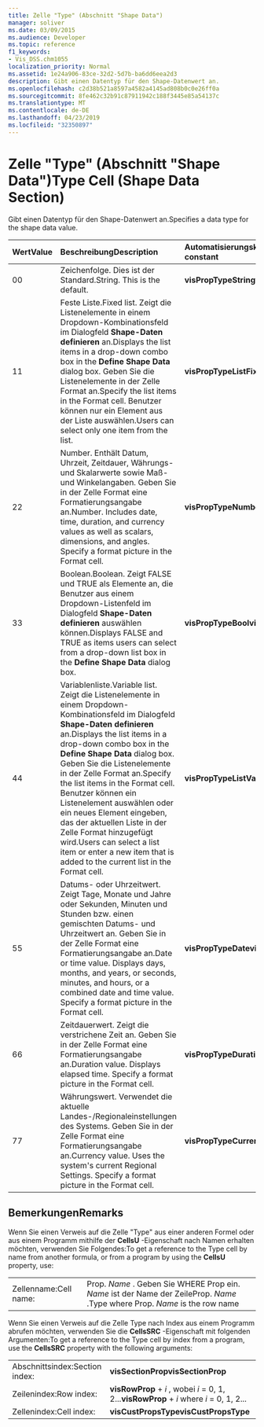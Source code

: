 ```yaml
---
title: Zelle "Type" (Abschnitt "Shape Data")
manager: soliver
ms.date: 03/09/2015
ms.audience: Developer
ms.topic: reference
f1_keywords:
- Vis_DSS.chm1055
localization_priority: Normal
ms.assetid: 1e24a906-83ce-32d2-5d7b-ba6dd6eea2d3
description: Gibt einen Datentyp für den Shape-Datenwert an.
ms.openlocfilehash: c2d38b521a8597a4582a4145ad808b0c0e26ff0a
ms.sourcegitcommit: 8fe462c32b91c87911942c188f3445e85a54137c
ms.translationtype: MT
ms.contentlocale: de-DE
ms.lasthandoff: 04/23/2019
ms.locfileid: "32350897"
---
```

# <a name="type-cell-shape-data-section"></a><span data-ttu-id="5fd2b-103">Zelle "Type" (Abschnitt "Shape Data")</span><span class="sxs-lookup"><span data-stu-id="5fd2b-103">Type Cell (Shape Data Section)</span></span>

<span data-ttu-id="5fd2b-104">Gibt einen Datentyp für den Shape-Datenwert an.</span><span class="sxs-lookup"><span data-stu-id="5fd2b-104">Specifies a data type for the shape data value.</span></span>
  
|<span data-ttu-id="5fd2b-105">**Wert**</span><span class="sxs-lookup"><span data-stu-id="5fd2b-105">**Value**</span></span>|<span data-ttu-id="5fd2b-106">**Beschreibung**</span><span class="sxs-lookup"><span data-stu-id="5fd2b-106">**Description**</span></span>|<span data-ttu-id="5fd2b-107">**Automatisierungskonstante**</span><span class="sxs-lookup"><span data-stu-id="5fd2b-107">**Automation constant**</span></span>|
|:-----|:-----|:-----|
|<span data-ttu-id="5fd2b-108">0</span><span class="sxs-lookup"><span data-stu-id="5fd2b-108">0</span></span>  <br/> |<span data-ttu-id="5fd2b-p101">Zeichenfolge. Dies ist der Standard.</span><span class="sxs-lookup"><span data-stu-id="5fd2b-p101">String. This is the default.</span></span>  <br/> |<span data-ttu-id="5fd2b-111">**visPropTypeString**</span><span class="sxs-lookup"><span data-stu-id="5fd2b-111">**visPropTypeString**</span></span> <br/> |
|<span data-ttu-id="5fd2b-112">1</span><span class="sxs-lookup"><span data-stu-id="5fd2b-112">1</span></span>  <br/> |<span data-ttu-id="5fd2b-113">Feste Liste.</span><span class="sxs-lookup"><span data-stu-id="5fd2b-113">Fixed list.</span></span> <span data-ttu-id="5fd2b-114">Zeigt die Listenelemente in einem Dropdown-Kombinationsfeld im Dialogfeld **Shape-Daten definieren** an.</span><span class="sxs-lookup"><span data-stu-id="5fd2b-114">Displays the list items in a drop-down combo box in the **Define Shape Data** dialog box.</span></span> <span data-ttu-id="5fd2b-115">Geben Sie die Listenelemente in der Zelle Format an.</span><span class="sxs-lookup"><span data-stu-id="5fd2b-115">Specify the list items in the Format cell.</span></span> <span data-ttu-id="5fd2b-116">Benutzer können nur ein Element aus der Liste auswählen.</span><span class="sxs-lookup"><span data-stu-id="5fd2b-116">Users can select only one item from the list.</span></span>  <br/> |<span data-ttu-id="5fd2b-117">**visPropTypeListFix**</span><span class="sxs-lookup"><span data-stu-id="5fd2b-117">**visPropTypeListFix**</span></span> <br/> |
|<span data-ttu-id="5fd2b-118">2</span><span class="sxs-lookup"><span data-stu-id="5fd2b-118">2</span></span>  <br/> |<span data-ttu-id="5fd2b-p103">Number. Enthält Datum, Uhrzeit, Zeitdauer, Währungs- und Skalarwerte sowie Maß- und Winkelangaben. Geben Sie in der Zelle Format eine Formatierungsangabe an.</span><span class="sxs-lookup"><span data-stu-id="5fd2b-p103">Number. Includes date, time, duration, and currency values as well as scalars, dimensions, and angles. Specify a format picture in the Format cell.</span></span>  <br/> |<span data-ttu-id="5fd2b-122">**visPropTypeNumber**</span><span class="sxs-lookup"><span data-stu-id="5fd2b-122">**visPropTypeNumber**</span></span> <br/> |
|<span data-ttu-id="5fd2b-123">3</span><span class="sxs-lookup"><span data-stu-id="5fd2b-123">3</span></span>  <br/> |<span data-ttu-id="5fd2b-124">Boolean.</span><span class="sxs-lookup"><span data-stu-id="5fd2b-124">Boolean.</span></span> <span data-ttu-id="5fd2b-125">Zeigt FALSE und TRUE als Elemente an, die Benutzer aus einem Dropdown-Listenfeld im Dialogfeld **Shape-Daten definieren** auswählen können.</span><span class="sxs-lookup"><span data-stu-id="5fd2b-125">Displays FALSE and TRUE as items users can select from a drop-down list box in the **Define Shape Data** dialog box.</span></span>  <br/> |<span data-ttu-id="5fd2b-126">**visPropTypeBool**</span><span class="sxs-lookup"><span data-stu-id="5fd2b-126">**visPropTypeBool**</span></span> <br/> |
|<span data-ttu-id="5fd2b-127">4</span><span class="sxs-lookup"><span data-stu-id="5fd2b-127">4</span></span>  <br/> |<span data-ttu-id="5fd2b-128">Variablenliste.</span><span class="sxs-lookup"><span data-stu-id="5fd2b-128">Variable list.</span></span> <span data-ttu-id="5fd2b-129">Zeigt die Listenelemente in einem Dropdown-Kombinationsfeld im Dialogfeld **Shape-Daten definieren** an.</span><span class="sxs-lookup"><span data-stu-id="5fd2b-129">Displays the list items in a drop-down combo box in the **Define Shape Data** dialog box.</span></span> <span data-ttu-id="5fd2b-130">Geben Sie die Listenelemente in der Zelle Format an.</span><span class="sxs-lookup"><span data-stu-id="5fd2b-130">Specify the list items in the Format cell.</span></span> <span data-ttu-id="5fd2b-131">Benutzer können ein Listenelement auswählen oder ein neues Element eingeben, das der aktuellen Liste in der Zelle Format hinzugefügt wird.</span><span class="sxs-lookup"><span data-stu-id="5fd2b-131">Users can select a list item or enter a new item that is added to the current list in the Format cell.</span></span>  <br/> |<span data-ttu-id="5fd2b-132">**visPropTypeListVar**</span><span class="sxs-lookup"><span data-stu-id="5fd2b-132">**visPropTypeListVar**</span></span> <br/> |
|<span data-ttu-id="5fd2b-133">5</span><span class="sxs-lookup"><span data-stu-id="5fd2b-133">5</span></span>  <br/> |<span data-ttu-id="5fd2b-p106">Datums- oder Uhrzeitwert. Zeigt Tage, Monate und Jahre oder Sekunden, Minuten und Stunden bzw. einen gemischten Datums- und Uhrzeitwert an. Geben Sie in der Zelle Format eine Formatierungsangabe an.</span><span class="sxs-lookup"><span data-stu-id="5fd2b-p106">Date or time value. Displays days, months, and years, or seconds, minutes, and hours, or a combined date and time value. Specify a format picture in the Format cell.</span></span>  <br/> |<span data-ttu-id="5fd2b-137">**visPropTypeDate**</span><span class="sxs-lookup"><span data-stu-id="5fd2b-137">**visPropTypeDate**</span></span> <br/> |
|<span data-ttu-id="5fd2b-138">6</span><span class="sxs-lookup"><span data-stu-id="5fd2b-138">6</span></span>  <br/> |<span data-ttu-id="5fd2b-p107">Zeitdauerwert. Zeigt die verstrichene Zeit an. Geben Sie in der Zelle Format eine Formatierungsangabe an.</span><span class="sxs-lookup"><span data-stu-id="5fd2b-p107">Duration value. Displays elapsed time. Specify a format picture in the Format cell.</span></span>  <br/> |<span data-ttu-id="5fd2b-142">**visPropTypeDuration**</span><span class="sxs-lookup"><span data-stu-id="5fd2b-142">**visPropTypeDuration**</span></span> <br/> |
|<span data-ttu-id="5fd2b-143">7</span><span class="sxs-lookup"><span data-stu-id="5fd2b-143">7</span></span>  <br/> |<span data-ttu-id="5fd2b-p108">Währungswert. Verwendet die aktuelle Landes-/Regionaleinstellungen des Systems. Geben Sie in der Zelle Format eine Formatierungsangabe an.</span><span class="sxs-lookup"><span data-stu-id="5fd2b-p108">Currency value. Uses the system's current Regional Settings. Specify a format picture in the Format cell.</span></span>  <br/> |<span data-ttu-id="5fd2b-147">**visPropTypeCurrency**</span><span class="sxs-lookup"><span data-stu-id="5fd2b-147">**visPropTypeCurrency**</span></span> <br/> |
   
## <a name="remarks"></a><span data-ttu-id="5fd2b-148">Bemerkungen</span><span class="sxs-lookup"><span data-stu-id="5fd2b-148">Remarks</span></span>

<span data-ttu-id="5fd2b-149">Wenn Sie einen Verweis auf die Zelle "Type" aus einer anderen Formel oder aus einem Programm mithilfe der **CellsU** -Eigenschaft nach Namen erhalten möchten, verwenden Sie Folgendes:</span><span class="sxs-lookup"><span data-stu-id="5fd2b-149">To get a reference to the Type cell by name from another formula, or from a program by using the **CellsU** property, use:</span></span> 
  
|||
|:-----|:-----|
|<span data-ttu-id="5fd2b-150">Zellenname:</span><span class="sxs-lookup"><span data-stu-id="5fd2b-150">Cell name:</span></span>  <br/> |<span data-ttu-id="5fd2b-151">Prop. *Name* . Geben Sie WHERE Prop ein.  *Name* ist der Name der Zeile</span><span class="sxs-lookup"><span data-stu-id="5fd2b-151">Prop. *Name*  .Type where Prop.  *Name*  is the row name</span></span>  <br/> |
   
<span data-ttu-id="5fd2b-152">Wenn Sie einen Verweis auf die Zelle Type nach Index aus einem Programm abrufen möchten, verwenden Sie die **CellsSRC** -Eigenschaft mit folgenden Argumenten:</span><span class="sxs-lookup"><span data-stu-id="5fd2b-152">To get a reference to the Type cell by index from a program, use the **CellsSRC** property with the following arguments:</span></span> 
  
|||
|:-----|:-----|
|<span data-ttu-id="5fd2b-153">Abschnittsindex:</span><span class="sxs-lookup"><span data-stu-id="5fd2b-153">Section index:</span></span>  <br/> |<span data-ttu-id="5fd2b-154">**visSectionProp**</span><span class="sxs-lookup"><span data-stu-id="5fd2b-154">**visSectionProp**</span></span> <br/> |
|<span data-ttu-id="5fd2b-155">Zeilenindex:</span><span class="sxs-lookup"><span data-stu-id="5fd2b-155">Row index:</span></span>  <br/> |<span data-ttu-id="5fd2b-156">**visRowProp** +  *i* , wobei *i* = 0, 1, 2...</span><span class="sxs-lookup"><span data-stu-id="5fd2b-156">**visRowProp** +  *i*  where  *i*  = 0, 1, 2...</span></span>  <br/> |
|<span data-ttu-id="5fd2b-157">Zellenindex:</span><span class="sxs-lookup"><span data-stu-id="5fd2b-157">Cell index:</span></span>  <br/> |<span data-ttu-id="5fd2b-158">**visCustPropsType**</span><span class="sxs-lookup"><span data-stu-id="5fd2b-158">**visCustPropsType**</span></span> <br/> |
   

